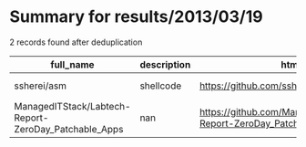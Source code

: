 
# Summary for results/2013/03/19
    
2 records found after deduplication

| full_name | description | html_url | matched_list | matched_count | pushed_at | size | stargazers_count | language | forks_count | vul_ids |
|------------------------------------------------------|---------------|-------------------------------------------------------------------------|----------------|-----------------|---------------------------|--------|--------------------|------------|---------------|-----------|
| ssherei/asm | shellcode | https://github.com/ssherei/asm | ['shellcode'] | 1 | 2013-03-19 12:17:46+00:00 | 156 | 9 | Assembly | 6 | [] |
| ManagedITStack/Labtech-Report-ZeroDay_Patchable_Apps | nan | https://github.com/ManagedITStack/Labtech-Report-ZeroDay_Patchable_Apps | ['zeroday'] | 1 | 2013-03-19 20:35:54+00:00 | 56 | 0 | nan | 0 | [] |
